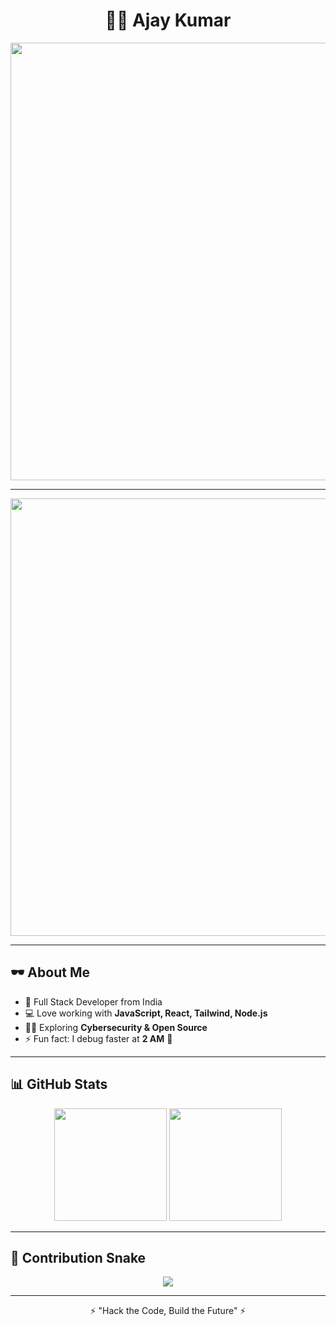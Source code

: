 <!-- Hacker Style GitHub Profile README -->

<h1 align="center">👨‍💻 Ajay Kumar</h1>

<p align="center">
  <img src="https://media.giphy.com/media/xT9IgzoKnwFNmISR8I/giphy.gif" width="700" />
</p>


---

<p align="center">
  <img src="https://media.giphy.com/media/oEI9uBYSzLpBK/giphy.gif" width="700" />
</p>

---

## 🕶️ About Me  

- 🚀 Full Stack Developer from India  
- 💻 Love working with **JavaScript, React, Tailwind, Node.js**  
- 🧑‍💻 Exploring **Cybersecurity & Open Source**  
- ⚡ Fun fact: I debug faster at **2 AM** 🌙  

---

## 📊 GitHub Stats  

<p align="center">
  <img src="https://github-readme-stats.vercel.app/api?username=YOUR-USERNAME&show_icons=true&theme=radical" height="180" />
  <img src="https://github-readme-streak-stats.herokuapp.com/?user=YOUR-USERNAME&theme=radical" height="180" />
</p>

---

## 🐍 Contribution Snake  

<p align="center">
  <img src="https://github.com/YOUR-USERNAME/YOUR-USERNAME/blob/output/github-contribution-grid-snake.svg" />
</p>

---

<p align="center">⚡ "Hack the Code, Build the Future" ⚡</p>
